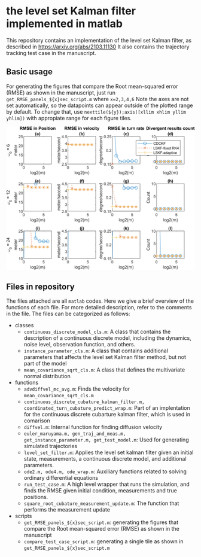 # the level set Kalman filter implemented in matlab
This repository contains an implementation of the level set Kalman filter, as described in https://arxiv.org/abs/2103.11130 It also contains the trajectory tracking test case in the manuscript.
## Basic usage
For generating the figures that compare the Root mean-squared error (RMSE) as shown in the manuscript, just run ``get_RMSE_panels_${x}sec_script.m`` where ``x=2,3,4,6`` Note the axes are not set automatically, so the datapoints can appear outside of the plotted range by default. To change that, use ``nexttile(${y});axis([xllim xhlim yllim yhlim])`` with appropiate range for each figure tiles.

![](RMSE_6_sec_n.png)
## Files in repository
The files attached are all ``matlab`` codes. Here we give a brief overview of the functions of each file. For more detailed description, refer to the comments in the file. The files can be categorized as follows:
* classes
  * ``continuous_discrete_model_cls.m``: A class that contains the description of a continuous discrete model, including the dynamics, noise level, observation function, and others.
  * ``instance_parameter_cls.m``: A class that contains additional parameters that affects the level set Kalman filter method, but not part of the model
  * ``mean_covariance_sqrt_cls.m``: A class that defines the multivariate normal distribution
* functions
  * ``advdiffvel_mc_avg.m``: Finds the velocity for ``mean_covariance_sqrt_cls.m``
  * ``continuous_discrete_cubature_kalman_filter.m, coordinated_turn_cubature_predict_wrap.m``: Part of an implentation for the continuous discrete cubarture kalman filter, which is used in comarison
  * ``diffvel.m``: Internal function for finding diffusion velocity
  * ``euler_maruyama.m, gen_traj_and_meas.m, get_instance_parameter.m, get_test_model.m``: Used for generating simulated trajectories
  * ``level_set_filter.m``: Applies the level set kalman filter given an initial state, measurements, a continuous discrete model, and additional parameters.
  * ``ode2.m, ode4.m, ode_wrap.m``: Auxiliary functions related to solving ordinary differential equations
  * ``run_test_case.m``: A high level wrapper that runs the simulation, and finds the RMSE given initial condition, measurements and true positions. 
  * ``square_root_cubature_measurement_update.m``: The function that performs the measurement update
* scripts
  * ``get_RMSE_panels_${x}sec_script.m``: generating the figures that compare the Root mean-squared error (RMSE) as shown in the manuscript
  * ``compare_test_case_script.m``: generating a single tile as shown in ``get_RMSE_panels_${x}sec_script.m``
